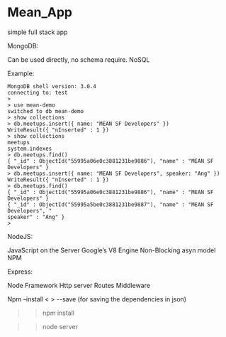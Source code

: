 # Mean_App
simple full stack app

MongoDB:

Can be used directly, no schema require.
NoSQL

Example:

```
MongoDB shell version: 3.0.4
connecting to: test
>
> use mean-demo
switched to db mean-demo
> show collections
> db.meetups.insert({ name: "MEAN SF Developers" })
WriteResult({ "nInserted" : 1 })
> show collections
meetups
system.indexes
> db.meetups.find()
{ "_id" : ObjectId("55995a06e0c3881231be9886"), "name" : "MEAN SF Developers" }
> db.meetups.insert({ name: "MEAN SF Developers", speaker: "Ang" })
WriteResult({ "nInserted" : 1 })
> db.meetups.find()
{ "_id" : ObjectId("55995a06e0c3881231be9886"), "name" : "MEAN SF Developers" }
{ "_id" : ObjectId("55995a5be0c3881231be9887"), "name" : "MEAN SF Developers", "
speaker" : "Ang" }
>
```

NodeJS:

JavaScript on the Server
Google’s V8 Engine
Non-Blocking asyn model
NPM


Express:

Node Framework
Http server
Routes
Middleware

Npm –install < > --save (for saving the dependencies in json)

>>npm install

>>node server
